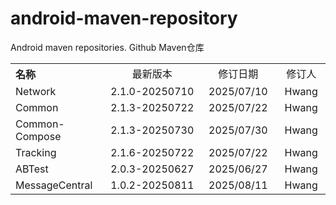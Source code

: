 # android-maven-repository
Android maven repositories. Github Maven仓库

<table style="text-align:center">
   <tr><th width="30%" style="text-align:left">名称</th><td width="30%">最新版本</td><td>修订日期</td><td>修订人</td></tr>
   <tr><td style="text-align:left">Network</td><td>2.1.0-20250710</td><td>2025/07/10</td><td>Hwang</td></tr>
   <tr><td style="text-align:left">Common</td><td>2.1.3-20250722</td><td>2025/07/22</td><td>Hwang</td></tr>
   <tr><td style="text-align:left">Common-Compose</td><td>2.1.3-20250730</td><td>2025/07/30</td><td>Hwang</td></tr>
   <tr><td style="text-align:left">Tracking</td><td>2.1.6-20250722</td><td>2025/07/22</td><td>Hwang</td></tr>
   <tr><td style="text-align:left">ABTest</td><td>2.0.3-20250627</td><td>2025/06/27</td><td>Hwang</td></tr>
   <tr><td style="text-align:left">MessageCentral</td><td>1.0.2-20250811</td><td>2025/08/11</td><td>Hwang</td></tr>
</table>